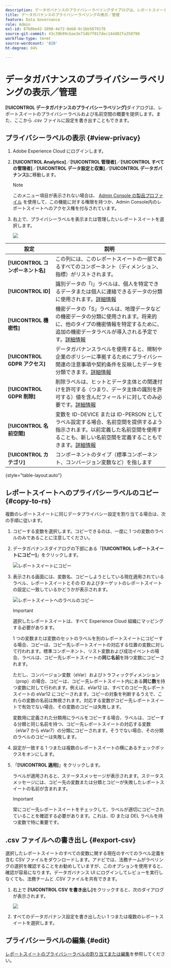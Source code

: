 ```yaml
---
description: データガバナンスのプライバシーラベリングダイアログは、レポートスイートのプライバシーラベルおよび名前空間の概要を提供します。また、ここから .csv ファイルに設定を書き出すこともできます。
title: データガバナンスのプライバシーラベリングの表示／管理
feature: Data Governance
role: Admin
exl-id: 87b0be42-1098-4e72-8eb8-0c1bb56791f8
source-git-commit: 43c39b99cbae3e714b7f017dec14dd02fa350790
workflow-type: tm+mt
source-wordcount: '820'
ht-degree: 94%

---
```


# データガバナンスのプライバシーラベリングの表示／管理

**[!UICONTROL データガバナンスのプライバシーラベリング]**&#x200B;ダイアログは、レポートスイートのプライバシーラベルおよび名前空間の概要を提供します。また、ここから .csv ファイルに設定を書き出すこともできます。

## プライバシーラベルの表示 {#view-privacy}

1. Adobe Experience Cloud にログインします。
2. **[!UICONTROL Analytics]**／**[!UICONTROL 管理者]**／**[!UICONTROL すべての管理者]**／**[!UICONTROL データ設定と収集]**／**[!UICONTROL データガバナンス]**&#x200B;に移動します。

   >[!NOTE]
   >
   >このメニュー項目が表示されない場合は、 [Admin Console の製品プロファイル](https://experienceleague.adobe.com/docs/analytics/admin/admin-console/permissions/product-profile.html?lang=ja) を使用して、この機能に対する権限を持つか、Admin Console内のレポートスイートへのアクセス権を付与されています。

3. 右上で、プライバシーラベルを表示または管理したいレポートスイートを選択します。

   ![](assets/privacy_labeling.png)

| 設定 | 説明 |
| --- | --- |
| **[!UICONTROL コンポーネント名]** | この列には、このレポートスイートの一部であるすべてのコンポーネント（ディメンション、指標）がリストされます。 |
| **[!UICONTROL ID]** | 識別データの「I」ラベルは、個人を特定できるデータまたは個人に連絡できるデータの分類に使用されます。[詳細情報](https://experienceleague.adobe.com/docs/analytics/admin/data-governance/data-labels/gdpr-labels.html#data-privacy-identity-labels) |
| **[!UICONTROL 機密性]** | 機密データの「S」ラベルは、地理データなどの機密データの分類に使用されます。将来的に、他のタイプの機密情報を特定するために、追加の機密データラベルが導入される予定です。[詳細情報](https://experienceleague.adobe.com/docs/analytics/admin/data-governance/data-labels/gdpr-labels.html#sensitive-data-labels) |
| **[!UICONTROL GDPR アクセス]** | データガバナンスラベルを使用すると、規制や企業のポリシーに準拠するためにプライバシー関連の注意事項や契約条件を反映したデータを分類できます。[詳細情報](https://experienceleague.adobe.com/docs/analytics/admin/data-governance/data-labels/gdpr-labels.html#data-privacy-access-labels) |
| **[!UICONTROL GDPR 削除]** | 削除ラベルは、ヒットとデータ主体との関連付けを許可する（つまり、データ主体の識別を許可する）値を含んだフィールドに対してのみ必要です。[詳細情報](https://experienceleague.adobe.com/docs/analytics/admin/data-governance/data-labels/gdpr-labels.html#data-privacy-delete-labels) |
| **[!UICONTROL 名前空間]** | 変数を ID-DEVICE または ID-PERSON としてラベル設定する場合、名前空間を提供するよう指示されます。以前定義した名前空間を使用することも、新しい名前空間を定義することもできます。[詳細情報](https://experienceleague.adobe.com/docs/analytics/admin/data-governance/data-labels/gdpr-labels.html#provide-namespace) |
| **[!UICONTROL カテゴリ]** | コンポーネントのタイプ（標準コンポーネント、コンバージョン変数など）を指します |

{style="table-layout:auto"}

## レポートスイートへのプライバシーラベルのコピー  {#copy-to-rs}

複数のレポートスイートに同じデータプライバシー設定を割り当てる場合は、次の手順に従います。

1. コピーする変数を選択します。コピーできるのは、一度に 1 つの変数のラベルのみであることに注意してください。
1. データガバナンスダイアログの下部にある「**[!UICONTROL レポートスイートにコピー]**」をクリックします。

   ![レポートスイートにコピー](assets/copy_to_reportsuite.png)

1. 表示される画面には、変数名、コピーしようとしている現在適用されているラベル、レポートスイートとその ID およびターゲットのレポートスイートの設定に一致しているかどうかが表示されます。

   ![レポートスイートへのラベルのコピー](assets/copy_to_rs.png)

   >[!IMPORTANT]
   >
   >選択したレポートスイートは、すべて Experience Cloud 組織にマッピングする必要があります。

   1 つの変数または変数のセットのラベルを別のレポートスイートにコピーする場合、コピーは、コピー先レポートスイートの対応する位置の変数に対して行われます。標準コンポーネント、リスト変数および成功イベントの場合、ラベルは、コピー先レポートスイートの&#x200B;**同じ名前**&#x200B;を持つ変数にコピーされます。

   ただし、コンバージョン変数（eVar）およびトラフィックディメンション（prop）の場合、コピーは、コピー先レポートスイート内にある&#x200B;**同じ数**&#x200B;を持つ変数に対して行われます。例えば、eVar12 は、すべてのコピー先レポートスイートの eVar12 にコピーされます。コピーの対象を判断するうえで、これらの変数の名前は無視されます。対応する変数がコピー先レポートスイートで有効でない場合、その変数のコピーは失敗します。

   変数用に定義された分類用にラベルをコピーする場合、ラベルは、コピーする分類と同じ名前を持つ、コピー先レポートスイートの対応する変数（eVar7 から eVar7）の分類にコピーされます。そうでない場合、その分類のラベルのコピーは失敗します。

1. 設定が一致する 1 つまたは複数のレポートスイートの横にあるチェックボックスをオンにします。
1. 「**[!UICONTROL 適用]**」をクリックします。

   ラベルが適用されると、ステータスメッセージが表示されます。ステータスメッセージには、コピー先の変数または分類とコピーが失敗したレポートスイートの名前が含まれます。

   >[!IMPORTANT]
   >
   >常にコピー先レポートスイートをチェックして、ラベルが適切にコピーされていることを確認する必要があります。これは、ID または DEL ラベルを持つ変数で特に重要です。

## .csv ファイルへの書き出し {#export-csv}

選択したレポートスイートのすべての変数に関する現在のすべてのラベル定義を含む CSV ファイルをダウンロードします。アドビでは、法務チームがラベリングの選択を確認することをお勧めしていますが、このオプションを使用すると、確認が容易になります。データガバナンス UI にログインしてレビューを実行しなくても、法務チームと .CSV ファイルを共有できます。

1. 右上で **[!UICONTROL CSV を書き出し]**&#x200B;をクリックすると、次のダイアログが表示されます。

   ![](assets/export_csv.png)

1. すべてのデータガバナンス設定を書き出したい 1 つまたは複数のレポートスイートを選択します。

## プライバシーラベルの編集 {#edit}

[レポートスイートのプライバシーラベルの割り当てまたは編集](/help/admin/admin/c-data-governance/data-labeling/gdpr-setup-reportsuite.md)を参照してください。
